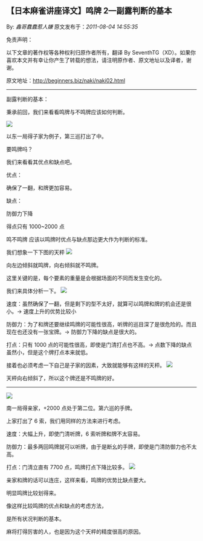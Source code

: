## 【日本麻雀讲座译文】鸣牌 2—副露判断的基本

By: _鑫哥蠢蠢惹人嫌_ 原文发布于：_2011-08-04 14:55:35_

免责声明：

以下文章的著作权等各种权利归原作者所有，翻译 By
SeventhTG（XD）。如果你喜欢本文并有幸让你产生了转载的想法，请注明原作者、原文地址以及译者，谢谢。

原文地址：http://beginners.biz/naki/naki02.html

---

副露判断的基本：

秉承前回，我们来看看鸣牌与不鸣牌应该如何判断。

![](http://s1.sinaimg.cn/middle/7f78b76fga9a888e9aaf0&690)

以东一局得子家为例子，第三巡打出了中。

要鸣牌吗？

我们来看看其优点和缺点吧。

优点：

确保了一翻，和牌更加容易。

缺点：

防御力下降

得点只有 1000~2000 点

鸣不鸣牌
应该以鸣牌时优点与缺点那边更大作为判断的标准。

我们想象一下下图的天枰
![](http://s1.sinaimg.cn/middle/7f78b76fga9a895b30eb0&690)

向左边倾斜就鸣牌，向右倾斜就不鸣牌。

这里关键的是，每个要素的重量是会根据场面的不同而发生变化的。

我们来具体分析一下。
![](http://s4.sinaimg.cn/middle/7f78b76fga9a89dc6ad43&690)

速度：虽然确保了一翻，但是剩下的型不太好，就算可以鸣牌和牌的机会还是很小。→ 速度上升的优势比较小

防御力：为了和牌还要继续鸣牌的可能性很高，听牌的巡目深了是很危险的。而且现在也还没有一张宝牌。→ 防御力下降的缺点是很大的。

打点：只有 1000 点的可能性很高，即使是门清打点也不高。→ 点数下降的缺点虽然小，但是这个牌打点本来就低。

接着也必须考虑一下自己是子家的因素，大致就能够有这样的天枰。
![](http://s12.sinaimg.cn/middle/7f78b76fga9a8b495df9b&690)

天枰向右倾斜了，所以这个牌还是不鸣牌的好。

---

![](http://s7.sinaimg.cn/middle/7f78b76fg775dabf90436&690)

南一局得亲家，+2000 点处于第二位。第六巡的手牌。

上家打出了 6 索，我们用同样的方法来进行考虑。

速度：大幅上升，即使门清听牌，6 索听牌和牌不太容易。

防御力：最多两回鸣牌就可以听牌，由于是断幺的手牌，即使是门清防御力也不太高。

打点：门清立直有 7700 点，鸣牌打点下降比较多。
![](http://s9.sinaimg.cn/middle/7f78b76fga9a8ccd13458&690)

亲家和牌的话可以连庄，这样来看，鸣牌的优势比缺点要大。

明显鸣牌比较划得来。

像这样比较鸣牌的优点和缺点的考虑方法，

是所有状况判断的基本。

麻将打得厉害的人，也是因为这个天枰的精度很高的原因。

